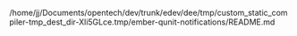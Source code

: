 /home/jj/Documents/opentech/dev/trunk/edev/dee/tmp/custom_static_compiler-tmp_dest_dir-Xli5GLce.tmp/ember-qunit-notifications/README.md